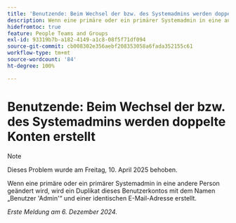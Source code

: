 ```yaml
---
title: 'Benutzende: Beim Wechsel der bzw. des Systemadmins werden doppelte Konten erstellt'
description: Wenn eine primäre oder ein primärer Systemadmin in eine andere Person geändert wird, wird ein Duplikat dieses Benutzerkontos mit dem Namen „Benutzer 'Admin'“ und einer identischen E-Mail-Adresse erstellt.
hidefromtoc: true
feature: People Teams and Groups
exl-id: 93319b7b-a182-4149-a1c8-08f5f71df094
source-git-commit: cb008302e356aebf208353058a6fada352155c61
workflow-type: tm+mt
source-wordcount: '84'
ht-degree: 100%

---
```


# Benutzende: Beim Wechsel der bzw. des Systemadmins werden doppelte Konten erstellt

>[!NOTE]
>
>Dieses Problem wurde am Freitag, 10. April 2025 behoben.

Wenn eine primäre oder ein primärer Systemadmin in eine andere Person geändert wird, wird ein Duplikat dieses Benutzerkontos mit dem Namen „Benutzer &#39;Admin&#39;“ und einer identischen E-Mail-Adresse erstellt.

_Erste Meldung am 6. Dezember 2024._
